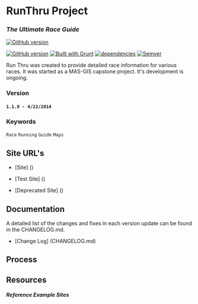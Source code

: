 # RunThru Project 
### ***The Ultimate Race Guide***

[![GitHub version](https://badge.fury.io/gh/vwolfley%2Frunthru.svg)](http://badge.fury.io/gh/vwolfley%2Frunthru)

[![GitHub version](https://badge.fury.io/gh/runthru.svg)](http://github.com/vwolfley/runthru)
[![Built with Grunt](https://cdn.gruntjs.com/builtwith.png)](http://gruntjs.com/)
[![dependencies](https://david-dm.org/vwolfley/runthru.png)](https://david-dm.org/vwolfley/runthru)
[![Semver](http://img.shields.io/SemVer/2.0.0.png)](http://semver.org/spec/v2.0.0.html)

Run Thru was created to provide detailed race information for various races.  It was started as a MAS-GIS capstone project.  It's development is ongoing.

### Version

#### `1.1.0 - 4/22/2014`
  
### Keywords

`Race` `Running` `Guide` `Maps`

## Site URL's
* [Site] ()

* [Test Site] ()

* [Deprecated Site] ()

## Documentation

A detailed list of the changes and fixes in each version update can be found in the CHANGELOG.md.

* [Change Log] (CHANGELOG.md)

## Process


## Resources

#### ***Reference Example Sites***

